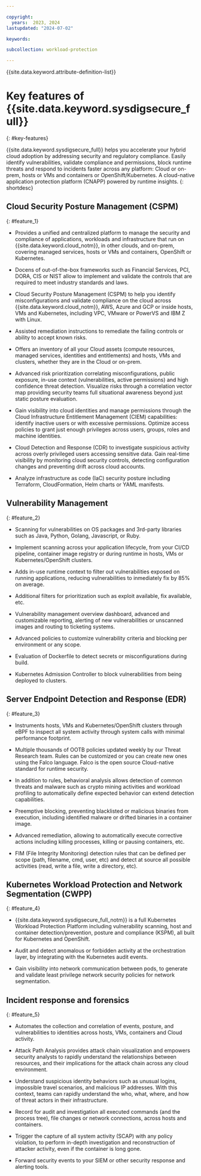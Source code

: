 ```yaml
---

copyright:
  years:  2023, 2024
lastupdated: "2024-07-02"

keywords:

subcollection: workload-protection

---
```


{{site.data.keyword.attribute-definition-list}}

# Key features of {{site.data.keyword.sysdigsecure_full}}
{: #key-features}

{{site.data.keyword.sysdigsecure_full}} helps you accelerate your hybrid cloud adoption by addressing security and regulatory compliance. Easily identify vulnerabilities, validate compliance and permissions, block runtime threats and respond to incidents faster across any platform: Cloud or on-prem, hosts or VMs and containers or OpenShift/Kubernetes. A cloud-native application protection platform (CNAPP) powered by runtime insights.
{: shortdesc}


## Cloud Security Posture Management (CSPM)
{: #feature_1}

- Provides a unified and centralized platform to manage the security and compliance of applications, workloads and infrastructure that run on {{site.data.keyword.cloud_notm}}, in other clouds, and on-prem, covering managed services, hosts or VMs and containers, OpenShift or Kubernetes.

- Docens of out-of-the-box frameworks such as Financial Services, PCI, DORA, CIS or NIST allow to implement and validate the controls that are required to meet industry standards and laws.

- Cloud Security Posture Management (CSPM) to help you identify misconfigurations and validate compliance on the cloud across {{site.data.keyword.cloud_notm}}, AWS, Azure and GCP or inside hosts, VMs and Kubernetes, including VPC, VMware or PowerVS and IBM Z with Linux.

- Assisted remediation instructions to remediate the failing controls or ability to accept known risks.

- Offers an inventory of all your Cloud assets (compute resources, managed services, identities and entitlements) and hosts, VMs and clusters, whether they are in the Cloud or on-prem.

- Advanced risk prioritization correlating misconfigurations, public exposure, in-use context (vulnerabilities, active permissions) and high confidence threat detection. Visualize risks through a correlation vector map providing security teams full situational awareness beyond just static posture evaluation.

- Gain visibility into cloud identities and manage permissions through the Cloud Infrastructure Entitlement Management (CIEM) capabilities: identify inactive users or with excessive permissions. Optimize access policies to grant just enough privileges across users, groups, roles and machine identities.

- Cloud Detection and Response (CDR) to investigate suspicious activity across overly privileged users accessing sensitive data. Gain real-time visibility by monitoring cloud security controls, detecting configuration changes and preventing drift across cloud accounts.

- Analyze infrastructure as code (IaC) security posture including Terraform, CloudFormation, Helm charts or YAML manifests.


## Vulnerability Management
{: #feature_2}

- Scanning for vulnerabilities on OS packages and 3rd-party libraries such as Java, Python, Golang, Javascript, or Ruby.

- Implement scanning across your application lifecycle, from your CI/CD pipeline, container image registry or during runtime in hosts, VMs or Kubernetes/OpenShift clusters.

- Adds in-use runtime context to filter out vulnerabilities exposed on running applications, reducing vulnerabilities to inmediately fix by 85% on average.

- Additional filters for prioritization such as exploit available, fix available, etc.

- Vulnerability management overview dashboard, advanced and customizable reporting, alerting of new vulnerabilities or unscanned images and routing to ticketing systems.

- Advanced policies to customize vulnerability criteria and blocking per environment or any scope.

- Evaluation of Dockerfile to detect secrets or misconfigurations during build.

- Kubernetes Admission Controller to block vulnerabilities from being deployed to clusters.


## Server Endpoint Detection and Response (EDR)
{: #feature_3}

- Instruments hosts, VMs and Kubernetes/OpenShift clusters through eBPF to inspect all system activity through system calls with minimal performance footprint.

- Multiple thousands of OOTB policies updated weekly by our Threat Research team. Rules can be customized or you can create new ones using the Falco language. Falco is the open source Cloud-native standard for runtime security.

- In addition to rules, behavioral analysis allows detection of common threats and malware such as crypto mining activities and workload profiling to automatically define expected behavior can extend detection capabilities.

- Preemptive blocking, preventing blacklisted or malicious binaries from execution, including identified malware or drifted binaries in a container image.

- Advanced remediation, allowing to automatically execute corrective actions including killing processes, killing or pausing containers, etc.

- FIM (File Integrity Monitoring) detection rules that can be defined per scope (path, filename, cmd, user, etc) and detect at source all possible activities (read, write a file, write a directory, etc).

## Kubernetes Workload Protection and Network Segmentation (CWPP)
{: #feature_4}

- {{site.data.keyword.sysdigsecure_full_notm}} is a full Kubernetes Workload Protection Platform including vulnerability scanning, host and container detection/prevention, posture and compliance (KSPM), all built for Kubernetes and OpenShift.

- Audit and detect anomalous or forbidden activity at the orchestration layer, by integrating with the Kubernetes audit events.

- Gain visibility into network communication between pods, to generate and validate least privilege network security policies for network segmentation.


## Incident response and forensics
{: #feature_5}

- Automates the collection and correlation of events, posture, and vulnerabilities to identities across hosts, VMs, containers and Cloud activity.

- Attack Path Analysis provides attack chain visualization and empowers security analysts to rapidly understand the relationships between resources, and their implications for the attack chain across any cloud environment.

- Understand suspicious identity behaviors such as unusual logins, impossible travel scenarios, and malicious IP addresses. With this context, teams can rapidly understand the who, what, where, and how of threat actors in their infrastructure.

- Record for audit and investigation all executed commands (and the process tree), file changes or network connections, across hosts and containers.

- Trigger the capture of all system activity (SCAP) with any policy violation, to perform in-depth investigation and reconstruction of attacker activity, even if the container is long gone.

- Forward security events to your SIEM or other security response and alerting tools.
